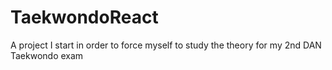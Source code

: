 # TaekwondoReact
A project I start in order to force myself to study the theory for my 2nd DAN Taekwondo exam
